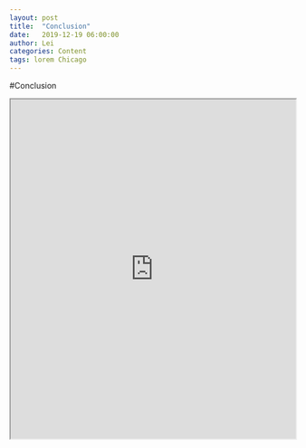 ```yaml
---
layout: post
title:  "Conclusion"
date:   2019-12-19 06:00:00
author: Lei
categories: Content
tags: lorem Chicago
---
```

#Conclusion


<iframe src="https://plot.ly/~zx_haowan/4/_3d-terrain-of-gird-search-in-svr-xlog10gamma5-ylog10c5/" width="100%" height="600px"></iframe>

